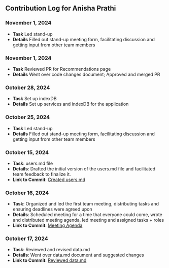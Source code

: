 ## Contribution Log for Anisha Prathi

### November 1, 2024
 - **Task** Led stand-up
 - **Details** Filled out stand-up meeting form, facilitating discussion and getting input from other team members

 ### November 1, 2024
 - **Task** Reviewed PR for Recommendations page
 - **Details** Went over code changes document; Approved and merged PR

 ### October 28, 2024
 - **Task** Set up indexDB
 - **Details** Set up services and indexDB for the application

 ### October 25, 2024
 - **Task** Led stand-up
 - **Details** Filled out stand-up meeting form, facilitating discussion and getting input from other team members

### October 15, 2024

- **Task**: users.md file
- **Details**: Drafted the initial version of the users.md file and facilitated team feedback to finalize it.
- **Link to Commit**: [Created users.md](https://github.com/nhan0504/CS326/commit/b01d98bcc9de7093b8f20c2323903c2539b5c3eam)

### October 16, 2024

- **Task**: Organized and led the first team meeting, distributing tasks and ensuring deadlines were agreed upon
- **Details**: Scheduled meeting for a time that everyone could come, wrote and distributed meeting agenda, led meeting and assigned tasks + roles
- **Link to Commit**: [Meeting Agenda](https://docs.google.com/document/d/1K1DXzFCZuhf6Vd_p5dW52NF7W1mOVx7mjVKIlJdaC_A/edit)

### October 17, 2024

- **Task**: Reviewed and revised data.md
- **Details**: Went over data.md document and suggested changes
- **Link to Commit**: [Reviewed data.md](https://github.com/nhan0504/CS326/commit/a2f3334d67c75d8c51bce8234e6f30f0a543f572)
